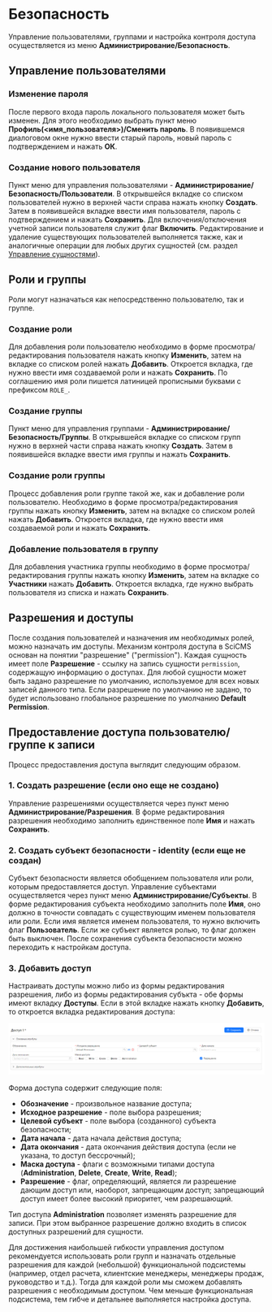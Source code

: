 # Безопасность

Управление пользователями, группами и настройка контроля доступа осуществляется из меню **Администрирование/Безопасность**.

## Управление пользователями

### Изменение пароля

После первого входа пароль локального пользователя может быть изменен. Для этого необходимо выбрать пункт меню **Профиль(<имя_пользователя>)/Сменить пароль**.
В появившемся диалоговом окне нужно ввести старый пароль, новый пароль с подтверждением и нажать **ОК**.

### Создание нового пользователя

Пункт меню для управления пользователями - **Администрирование/Безопасность/Пользователи**.
В открывшейся вкладке со списком пользователей нужно в верхней части справа нажать кнопку **Создать**.
Затем в появившейся вкладке ввести имя пользователя, пароль с подтверждением и нажать **Сохранить**.
Для включения/отключения учетной записи пользователя служит флаг **Включить**.
Редактирование и удаление существующих пользователей выполняется также, как и аналогичные операции для любых других сущностей (см. раздел [Управление сущностями](item_management.md)).

## Роли и группы

Роли могут назначаться как непосредственно пользователю, так и группе.

### Создание роли

Для добавления роли пользователю необходимо в форме просмотра/редактирования пользователя нажать кнопку **Изменить**, затем на вкладке со списком ролей нажать **Добавить**.
Откроется вкладка, где нужно ввести имя создаваемой роли и нажать **Сохранить**. По соглашению имя роли пишется латиницей прописными буквами с префиксом `ROLE_`.

### Создание группы

Пункт меню для управления группами - **Администрирование/Безопасность/Группы**.
В открывшейся вкладке со списком групп нужно в верхней части справа нажать кнопку **Создать**.
Затем в появившейся вкладке ввести имя группы и нажать **Сохранить**.

### Создание роли группы

Процесс добавления роли группе такой же, как и добавление роли пользователю.
Необходимо в форме просмотра/редактирования группы нажать кнопку **Изменить**, затем на вкладке со списком ролей нажать **Добавить**.
Откроется вкладка, где нужно ввести имя создаваемой роли и нажать **Сохранить**.

### Добавление пользователя в группу

Для добавления участника группы необходимо в форме просмотра/редактирования группы нажать кнопку **Изменить**, затем на вкладке со **Участники** нажать **Добавить**.
Откроется вкладка, где нужно выбрать пользователя из списка и нажать **Сохранить**.

## Разрешения и доступы

После создания пользователей и назначения им необходимых ролей, можно назначать им доступы.
Механизм контроля доступа в SciCMS основан на понятии "разрешение" ("permission").
Каждая сущность имеет поле **Разрешение** - ссылку на запись сущности `permission`, содержащую информацию о доступах.
Для любой сущности может быть задано разрешение по умолчанию, используемое для всех новых записей данного типа.
Если разрешение по умолчанию не задано, то будет использовано глобальное разрешение по умолчанию **Default Permission**.

## Предоставление доступа пользователю/группе к записи

Процесс предоставления доступа выглядит следующим образом.

### 1. Создать разрешение (если оно еще не создано)

Управление разрешениями осуществляется через пункт меню **Администрирование/Разрешения**.
В форме редактирования разрешения необходимо заполнить единственное поле **Имя** и нажать **Сохранить**.

### 2. Создать субъект безопасности - identity (если еще не создан)

Субъект безопасности является обобщением пользователя или роли, которым предоставляется доступ.
Управление субъектами осуществляется через пункт меню **Администрирование/Субъекты**.
В форме редактирования субъекта необходимо заполнить поле **Имя**, оно должно в точности совпадать с существующим именем пользователя или роли.
Если имя является именем пользователя, то нужно включить флаг **Пользователь**.
Если же субъект является ролью, то флаг должен быть выключен. После сохранения субъекта безопасности можно переходить к настройкам доступа.

### 3. Добавить доступ

Настраивать доступы можно либо из формы редактирования разрешения, либо из формы редактирования субъкта - обе формы имеют вкладку **Доступы**.
Если в этой вкладке нажать кнопку **Добавить**, то откроется вкладка редактирования доступа:

![Создание доступа](img/access_creating.png "Создание доступа")

Форма доступа содержит следующие поля:
- **Обозначение** - произвольное название доступа;
- **Исходное разрешение** - поле выбора разрешения;
- **Целевой субъект** - поле выбора (созданного) субъекта безопасности;
- **Дата начала** - дата начала действия доступа;
- **Дата окончания** - дата окончания действия доступа (если не указана, то доступ бессрочный);
- **Маска доступа** - флаги с возможными типами доступа (**Administration**, **Delete**, **Create**, **Write**, **Read**);
- **Разрешение** - флаг, определяющий, является ли разрешение дающим доступ или, наоборот, запрещающим доступ; запрещающий доступ имеет более высокий приоритет, чем разрешающий.

Тип доступа **Administration** позволяет изменять разрешение для записи.
При этом выбранное разрешение должно входить в список доступных разрешений для сущности.

Для достижения наибольшей гибкости управления доступом рекомендуется использовать роли групп и назначать отдельные разрешения для каждой (небольшой) функциональной подсистемы (например, отдел расчета, клиентские менеджеры, менеджеры продаж, руководство и т.д.).
Тогда для каждой роли мы сможем добавлять разрешения с необходимым доступом.
Чем меньше функциональная подсистема, тем гибче и детальнее выполняется настройка доступа.
